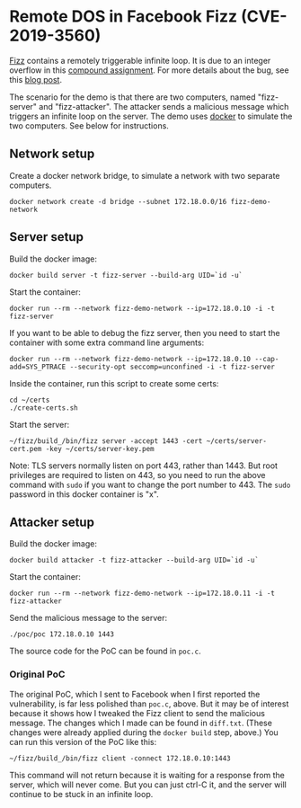 # Remote DOS in Facebook Fizz (CVE-2019-3560)

[Fizz](https://github.com/facebookincubator/fizz) contains a remotely triggerable infinite loop. It is due to an integer overflow in this [compound assignment](https://github.com/facebookincubator/fizz/blob/eaa81af854bef509c3c1d7c83df0cd0b084a0fef/fizz/record/PlaintextRecordLayer.cpp#L42). For more details about the bug, see this [blog post](https://lgtm.com/blog/facebook_fizz_CVE-2019-3560).

The scenario for the demo is that there are two computers, named "fizz-server" and "fizz-attacker". The attacker sends a malicious message which triggers an infinite loop on the server. The demo uses [docker](https://www.docker.com/) to simulate the two computers. See below for instructions.

## Network setup

Create a docker network bridge, to simulate a network with two separate computers.

```
docker network create -d bridge --subnet 172.18.0.0/16 fizz-demo-network
```

## Server setup

Build the docker image:

```
docker build server -t fizz-server --build-arg UID=`id -u`
```

Start the container:

```
docker run --rm --network fizz-demo-network --ip=172.18.0.10 -i -t fizz-server
```

If you want to be able to debug the fizz server, then you need to start the container with some extra command line arguments:

```
docker run --rm --network fizz-demo-network --ip=172.18.0.10 --cap-add=SYS_PTRACE --security-opt seccomp=unconfined -i -t fizz-server
```

Inside the container, run this script to create some certs:

```
cd ~/certs
./create-certs.sh
```

Start the server:

```
~/fizz/build_/bin/fizz server -accept 1443 -cert ~/certs/server-cert.pem -key ~/certs/server-key.pem
```

Note: TLS servers normally listen on port 443, rather than 1443. But root privileges are required to listen on 443, so you need to run the above command with `sudo` if you want to change the port number to 443. The `sudo` password in this docker container is "x".

## Attacker setup

Build the docker image:

```
docker build attacker -t fizz-attacker --build-arg UID=`id -u`
```

Start the container:

```
docker run --rm --network fizz-demo-network --ip=172.18.0.11 -i -t fizz-attacker
```

Send the malicious message to the server:

```
./poc/poc 172.18.0.10 1443
```

The source code for the PoC can be found in `poc.c`.

### Original PoC

The original PoC, which I sent to Facebook when I first reported the vulnerability, is far less polished than `poc.c`, above. But it may be of interest because it shows how I tweaked the Fizz client to send the malicious message. The changes which I made can be found in `diff.txt`. (These changes were already applied during the `docker build` step, above.) You can run this version of the PoC like this:

```
~/fizz/build_/bin/fizz client -connect 172.18.0.10:1443
```

This command will not return because it is waiting for a response from the server, which will never come. But you can just ctrl-C it, and the server will continue to be stuck in an infinite loop.
